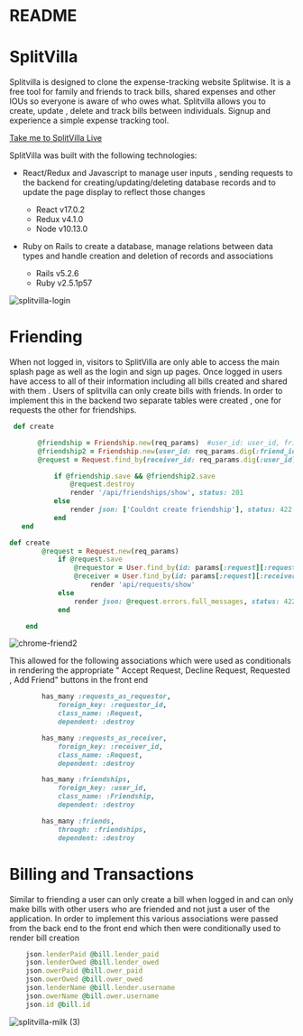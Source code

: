 # README

# SplitVilla

Splitvilla is designed to clone the expense-tracking website Splitwise. It is a free tool for family and friends to track bills, shared expenses and other IOUs so everyone is aware of who owes what. Splitvilla allows you to create, update , delete and track bills between individuals. Signup and experience a simple expense tracking tool.

[Take me to SplitVilla Live](https://splitvilla.herokuapp.com/#/)

SplitVilla was built with the following technologies:

- React/Redux and Javascript to manage user inputs , sending requests to the backend for creating/updating/deleting database records and to update the page display to reflect those changes

  - React v17.0.2
  - Redux v4.1.0
  - Node v10.13.0

- Ruby on Rails to create a database, manage relations between data types and handle creation and deletion of records and associations
  - Rails v5.2.6
  - Ruby v2.5.1p57
  
![splitvilla-login](https://user-images.githubusercontent.com/37554840/124335338-f8f74080-db67-11eb-9443-641dbec01514.gif)

# Friending

When not logged in, visitors to SplitVilla are only able to access the main splash page as well as the login and sign up pages. Once logged in users have access to all of their information including all bills created and shared with them . Users of splitvilla can only create bills with friends. In order to implement this in the backend two separate tables were created , one for requests the other for friendships.

```ruby
 def create

       @friendship = Friendship.new(req_params)  #user_id: user_id, friend_id: friend_d
       @friendship2 = Friendship.new(user_id: req_params.dig(:friend_id), friend_id: req_params.dig(:user_id))
       @request = Request.find_by(receiver_id: req_params.dig(:user_id), requestor_id: req_params.dig(:friend_id))

           if @friendship.save && @friendship2.save
               @request.destroy
               render '/api/friendships/show', status: 201
           else
               render json: ['Couldnt create friendship'], status: 422
           end
   end
```

```ruby
def create
        @request = Request.new(req_params)
            if @request.save
                @requestor = User.find_by(id: params[:request][:requestor_id])
                @receiver = User.find_by(id: params[:request][:receiver_id])
                    render 'api/requests/show'
            else
                render json: @request.errors.full_messages, status: 422
            end

    end
```

![chrome-friend2](https://user-images.githubusercontent.com/37554840/124335922-057c9880-db6a-11eb-8b2b-c6b2772e667f.gif)

This allowed for the following associations which were used as conditionals in rendering the appropriate " Accept Request, Decline Request, Requested , Add Friend" buttons in the front end


```ruby
        has_many :requests_as_requestor,
            foreign_key: :requestor_id,
            class_name: :Request,
            dependent: :destroy

        has_many :requests_as_receiver,
            foreign_key: :receiver_id,
            class_name: :Request,
            dependent: :destroy

        has_many :friendships,
            foreign_key: :user_id,
            class_name: :Friendship,
            dependent: :destroy

        has_many :friends,
            through: :friendships,
            dependent: :destroy
```


# Billing and Transactions

Similar to friending a user can only create a bill when logged in and can only make bills with other users who are friended and not just a user of the application. In order to implement this various associations were passed from the back end to the front end which then were conditionally used to render bill creation

```ruby
    json.lenderPaid @bill.lender_paid
    json.lenderOwed @bill.lender_owed
    json.owerPaid @bill.ower_paid
    json.owerOwed @bill.ower_owed
    json.lenderName @bill.lender.username
    json.owerName @bill.ower.username
    json.id @bill.id
```
![splitvilla-milk (3)](https://user-images.githubusercontent.com/37554840/124336569-7fae1c80-db6c-11eb-8225-034bdfd2ca40.gif)
